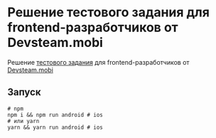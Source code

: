 # Решение тестового задания для frontend-разработчиков от Devsteam.mobi

Решение [тестового задания](https://drive.google.com/file/d/17LK7_k5wTV-O51_s5cj-A5_W0_p-JyMv/view?usp=sharing) для frontend-разработчиков от [Devsteam.mobi](http://devsteam.mobi/)

## Запуск

```shell script
# npm
npm i && npm run android # ios
# или yarn
yarn && yarn run android # ios
```
